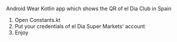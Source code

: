 Android Wear Kotlin app which shows the QR of el Dia Club in Spain

1. Open Constants.kt
2. Put your credentials of el Dia Super Markets' account
3. Enjoy
